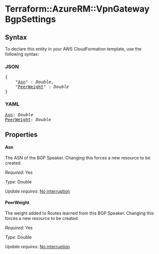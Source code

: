 # Terraform::AzureRM::VpnGateway BgpSettings

## Syntax

To declare this entity in your AWS CloudFormation template, use the following syntax:

### JSON

<pre>
{
    "<a href="#asn" title="Asn">Asn</a>" : <i>Double</i>,
    "<a href="#peerweight" title="PeerWeight">PeerWeight</a>" : <i>Double</i>
}
</pre>

### YAML

<pre>
<a href="#asn" title="Asn">Asn</a>: <i>Double</i>
<a href="#peerweight" title="PeerWeight">PeerWeight</a>: <i>Double</i>
</pre>

## Properties

#### Asn

The ASN of the BGP Speaker. Changing this forces a new resource to be created.

_Required_: Yes

_Type_: Double

_Update requires_: [No interruption](https://docs.aws.amazon.com/AWSCloudFormation/latest/UserGuide/using-cfn-updating-stacks-update-behaviors.html#update-no-interrupt)

#### PeerWeight

The weight added to Routes learned from this BGP Speaker. Changing this forces a new resource to be created.

_Required_: Yes

_Type_: Double

_Update requires_: [No interruption](https://docs.aws.amazon.com/AWSCloudFormation/latest/UserGuide/using-cfn-updating-stacks-update-behaviors.html#update-no-interrupt)

